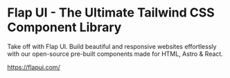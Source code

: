 # Flap UI - The Ultimate Tailwind CSS Component Library

Take off with Flap UI. Build beautiful and responsive websites effortlessly with our open-source pre-built components made for HTML, Astro & React.

https://flapui.com/
